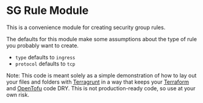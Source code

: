 # SG Rule Module

This is a convenience module for creating security group rules.

The defaults for this module make some assumptions about the type of rule you probably want to create.

- `type` defaults to `ingress`
- `protocol` defaults to `tcp`

Note: This code is meant solely as a simple demonstration of how to lay out your files and folders with
[Terragrunt](https://github.com/gruntwork-io/terragrunt) in a way that keeps your [Terraform](https://www.terraform.io)
and [OpenTofu](https://opentofu.org/) code DRY. This is not production-ready code, so use at your own risk.
